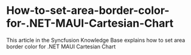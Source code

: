 # How-to-set-area-border-color-for-.NET-MAUI-Cartesian-Chart
This article in the Syncfusion Knowledge Base explains how to set area border color for .NET MAUI Cartesian Chart
